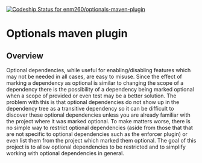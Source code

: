 [![Codeship Status for enm260/optionals-maven-plugin](https://app.codeship.com/projects/ef323120-19be-0137-b7bf-16c0539076f9/status?branch=master)](https://app.codeship.com/projects/328483)

# Optionals maven plugin
## Overview
Optional dependencies, while useful for enabling/disabling features which may not be needed in all cases, are easy to misuse.  Since the effect of marking a dependency as optional is similar to changing the scope of a dependency there is the possibility of a dependency being marked optional when a scope of provided or even test may be a better solution.  The problem with this is that optional dependencies do not show up in the dependency tree as a transitive dependency so it can be difficult to discover these optional dependencies unless you are already familiar with the project where it was marked optional.  To make matters worse, there is no simple way to restrict optional dependencies (aside from those that that are not specific to optional dependencies such as the enforcer plugin) or even list them from the project which marked them optional.  The goal of this project is to allow optional dependencies to be restricted and to simplify working with optional dependencies in general.
